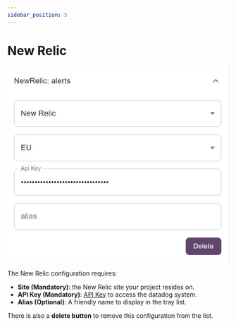 ```yaml
---
sidebar_position: 5
---
```


# New Relic

![New Relic](./img/new-relic.jpeg)

The New Relic configuration requires:
- **Site (Mandatory)**: the New Relic site your project resides on.
- **API Key (Mandatory)**: [API Key](https://docs.newrelic.com/docs/apis/intro-apis/new-relic-api-keys/) to access the datadog system.
- **Alias (Optional)**: A friendly name to display in the tray list.

There is also a **delete button** to remove this configuration from the list.